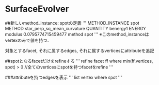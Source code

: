 # SurfaceEvolver
##新しいmethod_instance: spotの定義
'''
METHOD_INSTANCE spot METHOD star_perp_sq_mean_curvature
QUANTITY benergy1 ENERGY  modulus 0.0795774715459477  method spot
'''
※このmethod_instanceはvertexのみで値を持つ．

対象とするfacet, それに属するedges, それに属するverticesにattributeを追記

##spotとなるfacetだけをrefineする
'''
refine facet ff where min(ff.vertices, spot) > 0 //全てのverticesにspotを持つfacetをrefine
'''

###attributeを持つedgesを表示
'''
list vertex where spot
'''